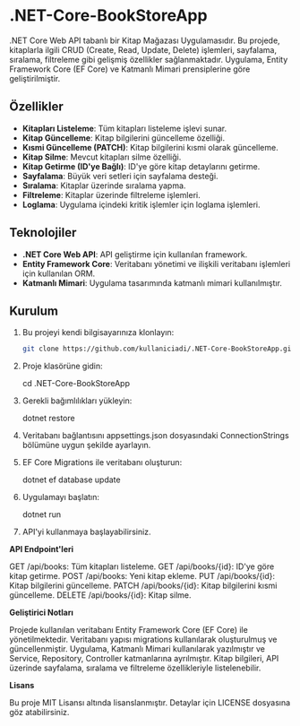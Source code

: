 # .NET-Core-BookStoreApp

.NET Core Web API tabanlı bir Kitap Mağazası Uygulamasıdır. Bu projede, kitaplarla ilgili CRUD (Create, Read, Update, Delete) işlemleri, sayfalama, sıralama, filtreleme gibi gelişmiş özellikler sağlanmaktadır. Uygulama, Entity Framework Core (EF Core) ve Katmanlı Mimari prensiplerine göre geliştirilmiştir.

## Özellikler

- **Kitapları Listeleme**: Tüm kitapları listeleme işlevi sunar.
- **Kitap Güncelleme**: Kitap bilgilerini güncelleme özelliği.
- **Kısmi Güncelleme (PATCH)**: Kitap bilgilerini kısmi olarak güncelleme.
- **Kitap Silme**: Mevcut kitapları silme özelliği.
- **Kitap Getirme (ID'ye Bağlı)**: ID'ye göre kitap detaylarını getirme.
- **Sayfalama**: Büyük veri setleri için sayfalama desteği.
- **Sıralama**: Kitaplar üzerinde sıralama yapma.
- **Filtreleme**: Kitaplar üzerinde filtreleme işlemleri.
- **Loglama**: Uygulama içindeki kritik işlemler için loglama işlemleri.

## Teknolojiler

- **.NET Core Web API**: API geliştirme için kullanılan framework.
- **Entity Framework Core**: Veritabanı yönetimi ve ilişkili veritabanı işlemleri için kullanılan ORM.
- **Katmanlı Mimari**: Uygulama tasarımında katmanlı mimari kullanılmıştır.

## Kurulum

1. Bu projeyi kendi bilgisayarınıza klonlayın:

   ```bash
   git clone https://github.com/kullaniciadi/.NET-Core-BookStoreApp.git# .NET-Core-BookStoreApp


2. Proje klasörüne gidin:

    cd .NET-Core-BookStoreApp


3. Gerekli bağımlılıkları yükleyin:

    dotnet restore


4. Veritabanı bağlantısını appsettings.json dosyasındaki ConnectionStrings bölümüne uygun şekilde ayarlayın.


5. EF Core Migrations ile veritabanı oluşturun:

    dotnet ef database update


6. Uygulamayı başlatın:

    dotnet run

7. API'yi kullanmaya başlayabilirsiniz.



**API Endpoint'leri**

GET /api/books: Tüm kitapları listeleme.
GET /api/books/{id}: ID'ye göre kitap getirme.
POST /api/books: Yeni kitap ekleme.
PUT /api/books/{id}: Kitap bilgilerini güncelleme.
PATCH /api/books/{id}: Kitap bilgilerini kısmi güncelleme.
DELETE /api/books/{id}: Kitap silme.


**Geliştirici Notları**

Projede kullanılan veritabanı Entity Framework Core (EF Core) ile yönetilmektedir. Veritabanı yapısı migrations kullanılarak oluşturulmuş ve güncellenmiştir.
Uygulama, Katmanlı Mimari kullanılarak yazılmıştır ve Service, Repository, Controller katmanlarına ayrılmıştır.
Kitap bilgileri, API üzerinde sayfalama, sıralama ve filtreleme özellikleriyle listelenebilir.


**Lisans**

Bu proje MIT Lisansı altında lisanslanmıştır. Detaylar için LICENSE dosyasına göz atabilirsiniz.
